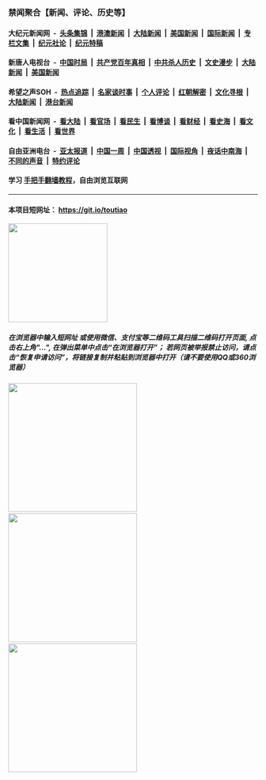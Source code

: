 ### 禁闻聚合【新闻、评论、历史等】

#### 大纪元新闻网 &nbsp;-&nbsp; [头条集锦](indexes/E头条集锦.md?t=02061511) &nbsp;|&nbsp; [港澳新闻](indexes/E港澳新闻.md?t=02061511)  &nbsp;|&nbsp; [大陆新闻](indexes/E大陆新闻.md?t=02061511) &nbsp;|&nbsp; [美国新闻](indexes/E美国新闻.md?t=02061511) &nbsp;|&nbsp; [国际新闻](indexes/E国际新闻.md?t=02061511) &nbsp;|&nbsp; [专栏文集](indexes/E专栏文集.md?t=02061511) &nbsp;|&nbsp; [纪元社论](indexes/E纪元社论.md?t=02061511) &nbsp;|&nbsp; [纪元特稿](indexes/E纪元特稿.md?t=02061511) 

#### 新唐人电视台 &nbsp;-&nbsp; [中国时局](indexes/N中国时局.md?t=02061511) &nbsp;|&nbsp; [共产党百年真相](indexes/N共产党百年真相.md?t=02061511) &nbsp;|&nbsp; [中共杀人历史](indexes/N中共杀人历史.md?t=02061511) &nbsp;|&nbsp; [文史漫步](indexes/N文史漫步.md?t=02061511) &nbsp;|&nbsp; [大陆新闻](indexes/N大陆新闻.md?t=02061511) &nbsp;|&nbsp; [美国新闻](indexes/N美国新闻.md?t=02061511)

#### 希望之声SOH &nbsp;-&nbsp; [热点追踪](indexes/H热点追踪.md?t=02061511) &nbsp;|&nbsp; [名家谈时事](indexes/H名家谈时事.md?t=02061511) &nbsp;|&nbsp; [个人评论](indexes/H个人评论.md?t=02061511)  &nbsp;|&nbsp; [红朝解密](indexes/H红朝解密.md?t=02061511) &nbsp;|&nbsp; [文化寻根](indexes/H文化寻根.md?t=02061511) &nbsp;|&nbsp; [大陆新闻](indexes/H大陆新闻.md?t=02061511) &nbsp;|&nbsp; [港台新闻](indexes/H港台新闻.md?t=02061511)

#### 看中国新闻网 &nbsp;-&nbsp; [看大陆](indexes/S看大陆.md?t=02061511) &nbsp;|&nbsp; [看官场](indexes/S看官场.md?t=02061511) &nbsp;|&nbsp; [看民生](indexes/S看民生.md?t=02061511)  &nbsp;|&nbsp; [看博谈](indexes/S看博谈.md?t=02061511) &nbsp;|&nbsp; [看财经](indexes/S看财经.md?t=02061511) &nbsp;|&nbsp; [看史海](indexes/S看史海.md?t=02061511) &nbsp;|&nbsp; [看文化](indexes/S看文化.md?t=02061511) &nbsp;|&nbsp; [看生活](indexes/S看生活.md?t=02061511) &nbsp;|&nbsp; [看世界](indexes/S看世界.md?t=02061511)

#### 自由亚洲电台 &nbsp;-&nbsp; [亚太报道](indexes/R亚太报道.md?t=02061511) &nbsp;|&nbsp; [中国一周](indexes/R中国一周.md?t=02061511) &nbsp;|&nbsp; [中国透视](indexes/R中国透视.md?t=02061511)  &nbsp;|&nbsp; [国际视角](indexes/R国际视角.md?t=02061511) &nbsp;|&nbsp; [夜话中南海](indexes/R夜话中南海.md?t=02061511) &nbsp;|&nbsp; [不同的声音](indexes/R不同的声音.md?t=02061511) &nbsp;|&nbsp; [特约评论](indexes/R特约评论.md?t=02061511)

#### 学习 [手把手翻墙教程](https://github.com/gfw-breaker/guides/wiki)，自由浏览互联网

----

#### 本项目短网址： https://git.io/toutiao
<img src="https://raw.githubusercontent.com/gfw-breaker/banned-news/master/scripts/img/qr.png" width="200px"/>  

##### 在浏览器中输入短网址 或使用微信、支付宝等二维码工具扫描二维码打开页面, 点击右上角"...", 在弹出菜单中点击“在浏览器打开”； 若网页被举报禁止访问，请点击“恢复申请访问”，将链接复制并粘贴到浏览器中打开（请不要使用QQ或360浏览器）

<img src="https://raw.githubusercontent.com/gfw-breaker/banned-news/master/scripts/img/1.png" width="260px"/> &nbsp; <img src="https://raw.githubusercontent.com/gfw-breaker/banned-news/master/scripts/img/2.png" width="260px"/> &nbsp; <img src="https://raw.githubusercontent.com/gfw-breaker/banned-news/master/scripts/img/3.png" width="260px"/>
